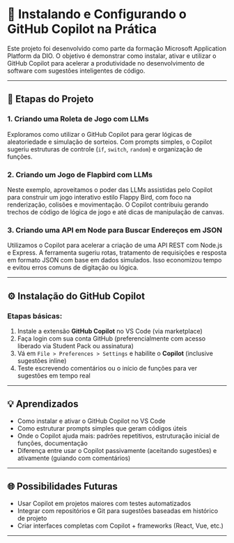 # 🤖 Instalando e Configurando o GitHub Copilot na Prática

Este projeto foi desenvolvido como parte da formação Microsoft Application Platform da DIO. O objetivo é demonstrar como instalar, ativar e utilizar o GitHub Copilot para acelerar a produtividade no desenvolvimento de software com sugestões inteligentes de código.

---

## 🚧 Etapas do Projeto

### 1. Criando uma Roleta de Jogo com LLMs
Exploramos como utilizar o GitHub Copilot para gerar lógicas de aleatoriedade e simulação de sorteios. Com prompts simples, o Copilot sugeriu estruturas de controle (`if`, `switch`, `random`) e organização de funções.

### 2. Criando um Jogo de Flapbird com LLMs
Neste exemplo, aproveitamos o poder das LLMs assistidas pelo Copilot para construir um jogo interativo estilo Flappy Bird, com foco na renderização, colisões e movimentação. O Copilot contribuiu gerando trechos de código de lógica de jogo e até dicas de manipulação de canvas.

### 3. Criando uma API em Node para Buscar Endereços em JSON
Utilizamos o Copilot para acelerar a criação de uma API REST com Node.js e Express. A ferramenta sugeriu rotas, tratamento de requisições e resposta em formato JSON com base em dados simulados. Isso economizou tempo e evitou erros comuns de digitação ou lógica.

---

## ⚙️ Instalação do GitHub Copilot

### Etapas básicas:
1. Instale a extensão **GitHub Copilot** no VS Code (via marketplace)
2. Faça login com sua conta GitHub (preferencialmente com acesso liberado via Student Pack ou assinatura)
3. Vá em `File > Preferences > Settings` e habilite o **Copilot** (inclusive sugestões inline)
4. Teste escrevendo comentários ou o início de funções para ver sugestões em tempo real

---

## 💡 Aprendizados

- Como instalar e ativar o GitHub Copilot no VS Code
- Como estruturar prompts simples que geram códigos úteis
- Onde o Copilot ajuda mais: padrões repetitivos, estruturação inicial de funções, documentação
- Diferença entre usar o Copilot passivamente (aceitando sugestões) e ativamente (guiando com comentários)

---

## 🌐 Possibilidades Futuras

- Usar Copilot em projetos maiores com testes automatizados
- Integrar com repositórios e Git para sugestões baseadas em histórico de projeto
- Criar interfaces completas com Copilot + frameworks (React, Vue, etc.)

---

